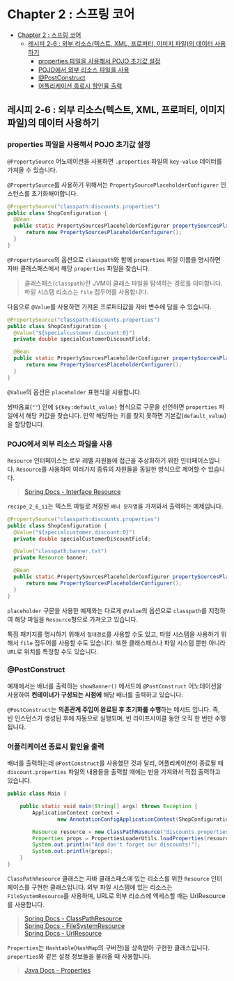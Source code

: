 # Chapter 2 : 스프링 코어

- [Chapter 2 : 스프링 코어](#chapter-2--스프링-코어)
  - [레시피 2-6 : 외부 리소스(텍스트, XML, 프로퍼티, 이미지 파일)의 데이터 사용하기](#레시피-2-6--외부-리소스텍스트-xml-프로퍼티-이미지-파일의-데이터-사용하기)
    - [properties 파일을 사용해서 POJO 초기값 설정](#properties-파일을-사용해서-pojo-초기값-설정)
    - [POJO에서 외부 리소스 파일을 사용](#pojo에서-외부-리소스-파일을-사용)
    - [@PostConstruct](#postconstruct)
    - [어플리케이션 종료시 할인율 출력](#어플리케이션-종료시-할인율-출력)

## 레시피 2-6 : 외부 리소스(텍스트, XML, 프로퍼티, 이미지 파일)의 데이터 사용하기

### properties 파일을 사용해서 POJO 초기값 설정

`@PropertySource` 어노테이션을 사용하면 `.properties` 파일의 `key-value` 데이터를 가져올 수 있습니다.

`@PropertySource`를 사용하기 위해서는 `PropertySourcePlaceholderConfigurer` 인스턴스를 초기화해야합니다.

```java
@PropertySource("classpath:discounts.properties")
public class ShopConfiguration {
  @Bean
  public static PropertySourcesPlaceholderConfigurer propertySourcesPlaceholderConfigurer() {
      return new PropertySourcesPlaceholderConfigurer();
  }
}
```

`@PropertySource`의 옵션으로 `classpath`와 함께 `properties` 파일 이름을 명시하면 자바 클래스패스에서 해당 `properties` 파일을 찾습니다.

> 클래스패스(`classpath`)란 JVM이 클래스 파일을 탐색하는 경로를 의미합니다.  
> 파일 시스템 리소스는 `file` 접두어를 사용합니다.

다음으로 `@Value`를 사용하면 가져온 프로퍼티값을 자바 변수에 담을 수 있습니다.

```java
@PropertySource("classpath:discounts.properties")
public class ShopConfiguration {
  @Value("${specialcustomer.discount:0}")
  private double specialCustomerDiscountField;

  @Bean
  public static PropertySourcesPlaceholderConfigurer propertySourcesPlaceholderConfigurer() {
      return new PropertySourcesPlaceholderConfigurer();
  }
}
```

`@Value`의 옵션은 `placeholder` 표현식을 사용합니다.

쌍따옴표(`""`) 안에 `${key:default_value}` 형식으로 구문을 선언하면 `properties` 파일에서 해당 키값을 찾습니다. 만약 해당하는 키를 찾지 못하면 기본값(`default_value`)을 할당합니다.

### POJO에서 외부 리소스 파일을 사용

`Resource` 인터페이스는 로우 레벨 자원들에 접근을 추상화하기 위한 인터페이스입니다. `Resource`를 사용하여 여러가지 종류의 자원들을 동일한 방식으로 제어할 수 있습니다.  
> [Spring Docs - Interface Resource](https://docs.spring.io/spring-framework/docs/current/javadoc-api/org/springframework/core/io/Resource.html)

`recipe_2_6_ii`는 텍스트 파일로 저장된 `배너 문자열`을 가져와서 출력하는 예제입니다.

```java
@PropertySource("classpath:discounts.properties")
public class ShopConfiguration {
  @Value("${specialcustomer.discount:0}")
  private double specialCustomerDiscountField;

  @Value("classpath:banner.txt")
  private Resource banner;

  @Bean
  public static PropertySourcesPlaceholderConfigurer propertySourcesPlaceholderConfigurer() {
      return new PropertySourcesPlaceholderConfigurer();
  }
}
```

`placeholder` 구문을 사용한 예제와는 다르게 `@Value`의 옵션으로 `classpath`를 지정하여 해당 파일을 `Resource`형으로 가져오고 있습니다.

특정 패키지를 명시하기 위해서 `절대경로`를 사용할 수도 있고, 
파일 시스템을 사용하기 위해서 `file` 접두어를 사용할 수도 있습니다.
또한 클래스패스나 파일 시스템 뿐만 아니라 `URL`로 위치를 특정할 수도 있습니다. 


### @PostConstruct

예제에서는 배너를 출력하는 `showBanner()` 메서드에 `@PostConstruct` 어노테이션을 사용하여 **컨테이너가 구성되는 시점에** 해당 배너를 출력하고 있습니다.

`@PostConstruct`는 **의존관계 주입이 완료된 후 초기화를 수행**하는 메서드 입니다. 즉, 빈 인스턴스가 생성된 후에 자동으로 실행되며, 빈 라이프사이클 동안 오직 한 번만 수행됩니다.

### 어플리케이션 종료시 할인율 출력

배너를 출력하는데 `@PostConstruct`를 사용했던 것과 달리,
어플리케이션이 종료될 때 `discount.properties` 파일의 내용들을 출력할 때에는 빈을 가져와서 직접 출력하고 있습니다.

```java
public class Main {

    public static void main(String[] args) throws Exception {
        ApplicationContext context =
                new AnnotationConfigApplicationContext(ShopConfiguration.class);

        Resource resource = new ClassPathResource("discounts.properties");
        Properties props = PropertiesLoaderUtils.loadProperties(resource);
        System.out.println("And don't forget our discounts!");
        System.out.println(props);
    }
}
```

`ClassPathResource` 클래스는 자바 클래스패스에 있는 리소스를 위한 `Resource` 인터페이스를 구현한 클래스입니다. 외부 파일 시스템에 있는 리소스는 `FileSystemResource`를 사용하며, URL로 외부 리소스에 액세스할 때는 UrlResource를 사용합니다.

> [Spring Docs - ClassPathResource](https://docs.spring.io/spring-framework/docs/current/javadoc-api/org/springframework/core/io/ClassPathResource.html)  
> [Spring Docs - FileSystemResource](https://docs.spring.io/spring-framework/docs/current/javadoc-api/org/springframework/core/io/FileSystemResource.html)  
> [Spring Docs - UrlResource](https://docs.spring.io/spring-framework/docs/current/javadoc-api/org/springframework/core/io/UrlResource.html)

`Properties`는 `Hashtable`(`HashMap`의 구버전)을 상속받아 구현한 클래스입니다. `properties`와 같은 설정 정보들을 불러올 때 사용합니다.

> [Java Docs - Properties](https://docs.oracle.com/javase/8/docs/api/java/util/Properties.html)
